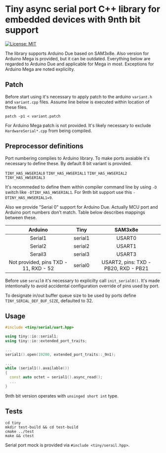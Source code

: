 # Tiny async serial port C++ library for embedded devices with 9nth bit support

[![License: MIT](https://img.shields.io/badge/License-MIT-blue.svg)](https://opensource.org/licenses/MIT)

The library supports Arduino Due based on SAM3x8e. Also version for Arduino Mega is provided, but it can be outdated.
Everything below are regarded to Arduino Due and applicable for Mega in most. Exceptions for Arduino Mega are noted explicilty.

## Patch

Before start using it's necessary to apply patch to the arduino `variant.h` and `variant.cpp` files. Assume line below is executed within location of these files.

`patch -p1 < variant.patch`

For Arduino Mega patch is not provided. It's likely necessary to exclude `HardwareSerial*.cpp` from being compiled.

## Preprocessor definitions

Port numbering complies to Arduino library. To make ports avaiable it's necessary to define these. By default 8 bit variant is provided.

`TINY_HAS_HWSERIAL0`
`TINY_HAS_HWSERIAL1`
`TINY_HAS_HWSERIAL2`
`TINY_HAS_HWSERIAL3`

It's recommeded to define them within compiler command line by using `-D` switch like `-DTINY_HAS_HWSERIAL1`. For 9nth bit support use this `-DTINY_HAS_HWSERIAL1=9`.

Also we provide "Serial 0" support for Arduino Due. Actually MCU port and Arduino port numbers don't match. Table below describes mappings between these.

Arduino   | Tiny    | SAM3x8e |
:--------:|:-------:|:-------:|
Serial1   | serial1 | USART0  |
Serial2   | serial2 | USART1  |
Serail3   | serial3 | USART3  |
Not provided, pins TXD - 11, RXD - 52 | serial0 | USART2, pins: TXD - PB20, RXD - PB21 |

Before use `serail0` it's necessary to explicilty call `init_serial0()`. It's made intentionally to avoid accidental configuration override of pins used by port.

To designate in/out buffer queue size to be used by ports define `TINY_SERIAL_DEF_BUF_SIZE`, defaulted to 32.

## Usage

```c++
#include <tiny/serial/uart.hpp>

using tiny::io::serial1; 
using tiny::io::extended_port_traits;

...
serial1().open(19200, extended_port_traits::_9n1);

...
while (serial1().available())
{
  const auto octet = serial1().async_read();
  ...
}
```
9nth bit version operates with `unsinged short int` type.

## Tests

```
cd tiny
mkdir test-build && cd test-build
cmake ../test 
make && ctest
```
Serial port mock is provided via `#include <tiny/serail.hpp>`.


